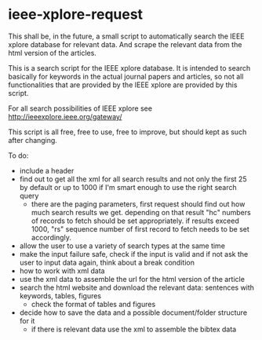 # ieee-xplore-request

This shall be, in the future, a small script to automatically search the IEEE xplore database for relevant data. 
And scrape the relevant data from the html version of the articles.

This is a search script for the IEEE xplore database. It is intended to search basically for keywords in the actual journal papers and articles, so not all functionalities that are provided by the IEEE xplore are provided by this script. 

For all search possibilities of IEEE xplore see http://ieeexplore.ieee.org/gateway/

This script is all free, free to use, free to improve, but should kept as such after changing.

To do:
- include a header
- find out to get all the xml for all search results and not only the first 25 by default or up to 1000 if I'm smart enough to use the right search query 
	- there are the paging parameters, first request should find out how much search results we get. depending on that result "hc" numbers of records to fetch should be set appropriately. if results exceed 1000, "rs" sequence number of first record to fetch needs to be set accordingly.
- allow the user to use a variety of search types at the same time
- make the input failure safe, check if the input is valid and if not ask the user to input data again, think about a break condition
- how to work with xml data
- use the xml data to assemble the url for the html version of the article
- search the html website and download the relevant data: sentences with keywords, tables, figures
  - check the format of tables and figures
- decide how to save the data and a possible document/folder structure for it
  - if there is relevant data use the xml to assemble the bibtex data
